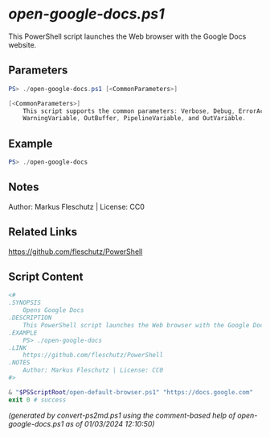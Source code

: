 *open-google-docs.ps1*
================

This PowerShell script launches the Web browser with the Google Docs website.

Parameters
----------
```powershell
PS> ./open-google-docs.ps1 [<CommonParameters>]

[<CommonParameters>]
    This script supports the common parameters: Verbose, Debug, ErrorAction, ErrorVariable, WarningAction, 
    WarningVariable, OutBuffer, PipelineVariable, and OutVariable.
```

Example
-------
```powershell
PS> ./open-google-docs

```

Notes
-----
Author: Markus Fleschutz | License: CC0

Related Links
-------------
https://github.com/fleschutz/PowerShell

Script Content
--------------
```powershell
<#
.SYNOPSIS
	Opens Google Docs
.DESCRIPTION
	This PowerShell script launches the Web browser with the Google Docs website.
.EXAMPLE
	PS> ./open-google-docs
.LINK
	https://github.com/fleschutz/PowerShell
.NOTES
	Author: Markus Fleschutz | License: CC0
#>

& "$PSScriptRoot/open-default-browser.ps1" "https://docs.google.com"
exit 0 # success
```

*(generated by convert-ps2md.ps1 using the comment-based help of open-google-docs.ps1 as of 01/03/2024 12:10:50)*
